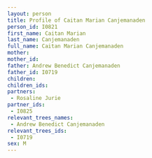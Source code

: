 ```yaml
---
layout: person
title: Profile of Caitan Marian Canjemanaden
person_id: I0821
first_name: Caitan Marian
last_name: Canjemanaden
full_name: Caitan Marian Canjemanaden
mother: 
mother_id: 
father: Andrew Benedict Canjemanaden
father_id: I0719
children:
children_ids:
partners:
 - Rosaline Jurie
partner_ids:
 - I0825
relevant_trees_names:
 - Andrew Benedict Canjemanaden
relevant_trees_ids:
 - I0719
sex: M
---
```


